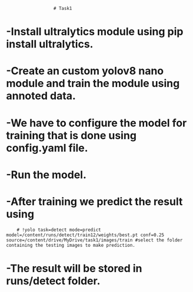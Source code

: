                       # Task1
# -Install ultralytics module using pip install ultralytics.

# -Create an custom yolov8 nano module and train the module using annoted data.
# -We have to configure the model for training that is done using config.yaml file.
# -Run the model.
# -After training we predict the result using 
        # !yolo task=detect mode=predict model=/content/runs/detect/train12/weights/best.pt conf=0.25 source=/content/drive/MyDrive/task1/images/train #select the folder containing the testing images to make prediction.
# -The result will be stored in runs/detect folder.
